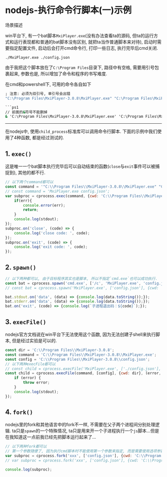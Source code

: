 # nodejs-执行命令行脚本(一)示例

场景描述

win平台下, 有一个bat脚本`MxiPlayer.exe`(没有办法查看ta的源码, 但ta的运行方式和运行表现都和普通的bat脚本没有区别, 就把ta当作普通脚本来对待), 启动时需要指定配置文件, 启动后会打开cmd命令行, 打印一些日志, 执行完毕后cmd关闭.

```
./MxiPlayer.exe ./config.json
```

由于我把这个脚本放在了`C:\Program Files`目录下, 路径中有空格, 需要用引号包裹起来, 参数也是, 所以增加了命令和程序的书写难度. 

在cmd和powershell下, 可用的命令各自如下

```bat
; 注意: 必须为双引号, 单引号会出错
"C:\Program Files\MxiPlayer-3.0.8\MxiPlayer.exe" "C:\Program Files\MxiPlayer-3.0.8\config.json"

```ps1
// 前面的&符号不能删掉
& 'C:\Program Files\MxiPlayer-3.0.8\MxiPlayer.exe' 'C:\Program Files\MxiPlayer-3.0.8\config.json'
```

------

在nodejs中, 使用`child_process`标准库可以调用命令行脚本. 下面的示例中我们使用了4种函数, 都是经过测试的.

## 1. `exec()`

这是唯一一个bat脚本执行完毕后可以自动结束的函数(`close`与`exit`事件可以被捕捉到), 其他的都不行.

```js
// 以下两个command都可以
const command = '"C:\\Program Files\\MxiPlayer-3.0.8\\MxiPlayer.exe" "C:\\Program Files\\MxiPlayer-3.0.8\\config.json"';
// const command = 'MxiPlayer.exe config.json';
var subproc = cprocess.exec(command, {cwd: 'C:\\Program Files\\MxiPlayer-3.0.8'}, (err, stdout, stderr) => {
    if(err){
        console.error(err);
        return;
    }
    console.log(stdout);
});
subproc.on('close', (code) => {
    console.log('close code: ', code);
});
subproc.on('exit', (code) => {
    console.log('exit code: ', code);
});
```

## 2. `spawn()`

```js
// 以下两种都可以, 由于目标程序其实也是脚本, 所以不指定`cmd.exe`也可以成功执行.
const bat = cprocess.spawn('cmd.exe', ['/c', 'MxiPlayer.exe', 'config.json'], {cwd: 'C:\\Program Files\\MxiPlayer-3.0.8'});
// const bat = cprocess.spawn('MxiPlayer.exe', ['config.json'], {cwd: 'C:\\Program Files\\MxiPlayer-3.0.8'});

bat.stdout.on('data', (data) => {console.log(data.toString());});
bat.stderr.on('data', (data) => {console.log(data.toString());});
bat.on('exit', (code) => {console.log(`子进程退出码：${code}`);});
```

## 3. `execFile()`

nodejs官方文档说在win平台下无法使用这个函数, 因为无法创建子shell来执行脚本, 但是经过实验是可以的.

```js
const dir = 'C:\\Program Files\\MxiPlayer-3.0.8';
const command = 'C:\\Program Files\\MxiPlayer-3.0.8\\MxiPlayer.exe';
const config = 'C:\\Program Files\\MxiPlayer-3.0.8\\config.json';
// 以下两种execFile都可以
// const child = cprocess.execFile('MxiPlayer.exe', ['./config.json'], {cwd: dir}, (error, stdout, stderr) => {
const child = cprocess.execFile(command, [config], {cwd: dir}, (error, stdout, stderr) => {
    if (error) {
        throw error;
    }
    console.log(stdout);
});
```

## 4. `fork()`

nodejs里的fork和其他语言中的fork不一样, 不需要在父子两个进程间分别处理逻辑. ta只是`spawn`的一个特殊情况, ta只是用来开一个子进程执行一个`js`脚本...但是在我知道这一点前我已经先把脚本运行起来了...

```js
// 以下两种fork都可以
// 第一个参数随便了, 因为执行cmd脚本时不能使用第一个参数来指定, 而是需要使用选项参数中的`execPath`
var subproc = cprocess.fork('xxx', ['config.json'], {cwd: 'C:\\Program Files\\MxiPlayer-3.0.8', execPath: 'MxiPlayer.exe'});
// var subproc = cprocess.fork('xxx', ['config.json'], {cwd: 'C:\\Program Files\\MxiPlayer-3.0.8', execPath: 'C:\\Program Files\\MxiPlayer-3.0.8\\MxiPlayer.exe'});

console.log(subproc);
```